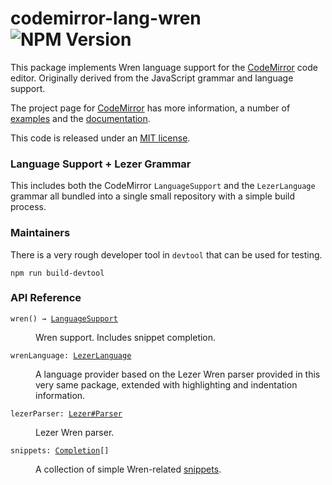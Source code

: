 <!-- NOTE: README.md is generated from src/README.md -->

# codemirror-lang-wren ![NPM Version](https://img.shields.io/npm/v/@exercism/codemirror-lang-wren)

This package implements Wren language support for the
[CodeMirror](https://codemirror.net/6/) code editor.  Originally derived from the JavaScript grammar and language support.

The project page for [CodeMirror](https://codemirror.net/6/) has more information, a
number of [examples](https://codemirror.net/6/examples/) and the
[documentation](https://codemirror.net/6/docs/).

This code is released under an
[MIT license](https://github.com/codemirror/lang-wren/tree/main/LICENSE).

### Language Support + Lezer Grammar

This includes both the CodeMirror `LanguageSupport` and the `LezerLanguage` grammar all bundled into a single small repository with a simple build process.


### Maintainers
There is a very rough developer tool in `devtool` that can be used for testing.

```
npm run build-devtool
```



### API Reference
<dl>
<dt id="user-content-wren">
  <code>wren() → <a href="https://codemirror.net/6/docs/ref#language.LanguageSupport">LanguageSupport</a></code></dt>

<dd><p>Wren support. Includes snippet completion.</p>
</dd>

<dt id="user-content-wrenlanguage">
  <code>wrenLanguage: <a href="https://codemirror.net/6/docs/ref#language.LezerLanguage">LezerLanguage</a></code></dt>

<dd><p>A language provider based on the Lezer Wren
parser provided in this very same package, extended with
highlighting and indentation information.</p>
</dd>

<dt>
  <code>lezerParser: <a href="https://lezer.codemirror.net/docs/ref/#lezer.Parser">Lezer#Parser</a></code></dt>

<dd><p>Lezer Wren parser.</p>
</dd>


<dt id="user-content-snippets">
  <code>snippets: <a href="https://codemirror.net/6/docs/ref#autocomplete.Completion">Completion</a>[]</code></dt>

<dd><p>A collection of simple Wren-related
<a href="https://codemirror.net/6/docs/ref/#autocomplete.snippet">snippets</a>.</p>
</dd>
